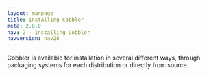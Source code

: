 ```yaml
---
layout: manpage
title: Installing Cobbler
meta: 2.8.0
nav: 2 - Installing Cobbler
navversion: nav28
---
```


Cobbler is available for installation in several different ways, through packaging systems for each distribution or
directly from source.
